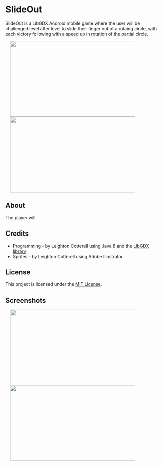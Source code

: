 # SlideOut
SlideOut is a LibGDX Android mobile game where the user will be challenged level after level to slide their finger out of a rotaing circle, with each victory following with a speed up in rotation of the partial circle.
<div>
    <img width="400px" height="240px" hspace="15" src=".gif">
    <img width="400px" height="240px" hspace="15" src=".gif">
</div>

## About

The player will

## Credits
* Programming - by Leighton Cotterell using Java 8 and the [LibGDX library](https://libgdx.badlogicgames.com/)
* Sprites -     by Leighton Cotterell using Adobe Illustrator
## License
This project is licensed under the [MIT License](https://github.com/mingli1/Unlucky/blob/master/LICENSE).

## Screenshots
<div>
    <img width="400px" height="240px" hspace="15" src=".PNG">
    <img width="400px" height="240px" hspace="15" src=".PNG">
</div>

